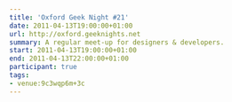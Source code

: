 ```yaml
---
title: 'Oxford Geek Night #21'
date: 2011-04-13T19:00:00+01:00
url: http://oxford.geeknights.net
summary: A regular meet-up for designers & developers.
start: 2011-04-13T19:00:00+01:00
end: 2011-04-13T22:00:00+01:00
participant: true
tags:
- venue:9c3wqp6m+3c
---
```

